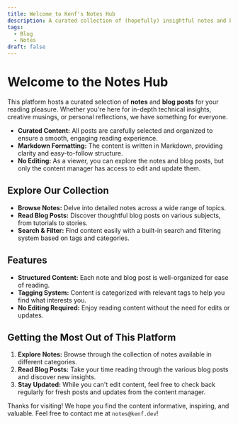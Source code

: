 ```yaml
---
title: Welcome to Kenf's Notes Hub
description: A curated collection of (hopefully) insightful notes and blog posts.
tags:
  - Blog
  - Notes
draft: false
---
```

# Welcome to the Notes Hub

This platform hosts a curated selection of **notes** and **blog posts** for your reading pleasure. Whether you're here for in-depth technical insights, creative musings, or personal reflections, we have something for everyone.

- **Curated Content:** All posts are carefully selected and organized to ensure a smooth, engaging reading experience.
- **Markdown Formatting:** The content is written in Markdown, providing clarity and easy-to-follow structure.
- **No Editing:** As a viewer, you can explore the notes and blog posts, but only the content manager has access to edit and update them.

## Explore Our Collection

- **Browse Notes:** Delve into detailed notes across a wide range of topics.
- **Read Blog Posts:** Discover thoughtful blog posts on various subjects, from tutorials to stories.
- **Search & Filter:** Find content easily with a built-in search and filtering system based on tags and categories.

## Features

- **Structured Content:** Each note and blog post is well-organized for ease of reading.
- **Tagging System:** Content is categorized with relevant tags to help you find what interests you.
- **No Editing Required:** Enjoy reading content without the need for edits or updates.

## Getting the Most Out of This Platform

1. **Explore Notes:** Browse through the collection of notes available in different categories.
2. **Read Blog Posts:** Take your time reading through the various blog posts and discover new insights.
3. **Stay Updated:** While you can't edit content, feel free to check back regularly for fresh posts and updates from the content manager.

Thanks for visiting! We hope you find the content informative, inspiring, and valuable. Feel free to contact me at `notes@kenf.dev`!